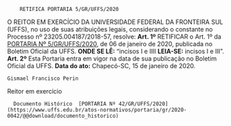         RETIFICA PORTARIA 5/GR/UFFS/2020  

 O REITOR EM EXERCÍCIO DA UNIVERSIDADE FEDERAL DA FRONTEIRA SUL (UFFS), no uso de suas atribuições legais, considerando o constante no Processo nº 23205.004187/2018-57, resolve:   **Art. 1º**  RETIFICAR o Art. 1º da [PORTARIA Nº 5/GR/UFFS/2020](https://www.uffs.edu.br/atos-normativos/portaria/gr/2020-0005), de 06 de janeiro de 2020, publicada no Boletim Oficial da UFFS.   **ONDE SE LÊ:** “incisos I e IIII   **LEIA-SE:** incisos I e III”.   **Art. 2º**  Esta Portaria entra em vigor na data de sua publicação no Boletim Oficial da UFFS.        **Data do ato:** Chapecó-SC, 15 de janeiro de 2020.   
 

    Gismael Francisco Perin   
 Reitor em exercício 

      Documento Histórico  [PORTARIA Nº 42/GR/UFFS/2020](https://www.uffs.edu.br/atos-normativos/portaria/gr/2020-0042/@@download/documento_historico)     
      